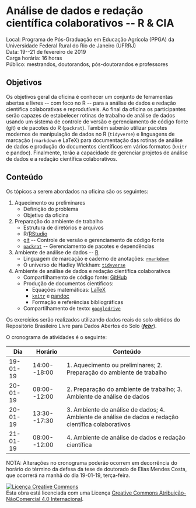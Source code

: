 # Análise de dados e redação científica colaborativos -- R & CIA

Local: Programa de Pós-Graduação em Educação Agrícola (PPGA) da Universidade Federal Rural do Rio de Janeiro (UFRRJ)<br>
Data: 19--21 de fevereiro de 2019<br>
Carga horária: 16 horas<br>
Público: mestrandos, doutorandos, pós-doutorandos e professores

## Objetivos

Os objetivos geral da oficina é conhecer um conjunto de ferramentas abertas e livres -- com foco no R -- para a análise de dados e redação científica colaborativas e reprodutíveis. Ao final da oficina os participantes serão capazes de estabelecer rotinas de trabalho de análise de dados usando um sistema de controle de versão e gerenciamento de código fonte (git) e de pacotes do R (`packrat`). Também saberão utilizar pacotes modernos de manipulação de dados no R (`tidyverse`) e linguagens de marcação (`rmarkdown` e LaTeX) para documentação das rotinas de análise de dados e produção do documentos científicos em vários formatos (`knitr` e pandoc). Finalmente, terão a capacidade de gerenciar projetos de análise de dados e a redação científica colaborativos.

## Conteúdo

Os tópicos a serem abordados na oficina são os seguintes:

1. Aquecimento ou preliminares
    + Definição do problema
    + Objetivo da oficina
2. Preparação do ambiente de trabalho
    + Estrutura de diretórios e arquivos
    + R/[RStudio][rstudio]
    + [git][git] -- Controle de versão e gerenciamento de código fonte
    + [`packrat`][packrat] -- Gerenciamento de pacotes e dependências
3. Ambiente de análise de dados -- [R][r]
    + Linguagem de marcação e caderno de anotações: [`rmarkdown`][rmarkdown]
    + O universo de Hadley Wickham: [`tidyverse`][tidyverse]
4. Ambiente de análise de dados e redação científica colaborativos
    + Compartilhamento de código fonte: [GitHub][github]
    + Produção de documentos científicos:
        - Equações matemáticas: [LaTeX][latex]
        - [`knitr`][knitr] e [pandoc][pandoc]
        - Formação e referências bibliográficas
    + Compartilhamento de texto: [`googledrive`][googledrive]
    
Os exercícios serão realizados utilizando dados reais do solo obtidos do Repositório Brasileiro Livre para Dados Abertos do Solo ([___febr___][febr]).

O cronograma de atividades é o seguinte:

Dia      | Horário      | Conteúdo
-------- | ------------ | -------------
19-01-19 | 14:00--18:00 | 1. Aquecimento ou preliminares; 2. Preparação do ambiente de trabalho
20-01-19 | 08:00--12:00 | 2. Preparação do ambiente de trabalho; 3. Ambiente de análise de dados
20-01-19 | 13:30--17:30 | 3. Ambiente de análise de dados; 4. Ambiente de análise de dados e redação científica colaborativos
21-01-19 | 08:00--12:00 | 4. Ambiente de análise de dados e redação científica

NOTA: Alterações no cronograma poderão ocorrem em decorrência do horário do término da defesa da tese de doutorado de Elias Mendes Costa, que ocorrerá na manhã do dia 19-01-19, terça-feira.

[git]: https://git-scm.com/
[github]: https://github.com/
[r]: https://www.r-project.org/
[rstudio]: https://www.rstudio.com/
[packrat]: https://rstudio.github.io/packrat/
[tidyverse]: https://www.tidyverse.org/
[rmarkdown]: https://rmarkdown.rstudio.com/
[knitr]: https://yihui.name/knitr/
[pandoc]: https://pandoc.org/
[latex]: https://www.latex-project.org/
[febr]: http://coral.ufsm.br/febr/
[googledrive]: https://googledrive.tidyverse.org/

<a rel="license" href="http://creativecommons.org/licenses/by-nc/4.0/"><img alt="Licença Creative Commons" style="border-width:0" src="https://i.creativecommons.org/l/by-nc/4.0/88x31.png" /></a><br />Esta obra está licenciada com uma Licença <a rel="license" href="http://creativecommons.org/licenses/by-nc/4.0/">Creative Commons Atribuição-NãoComercial 4.0 Internacional</a>.
